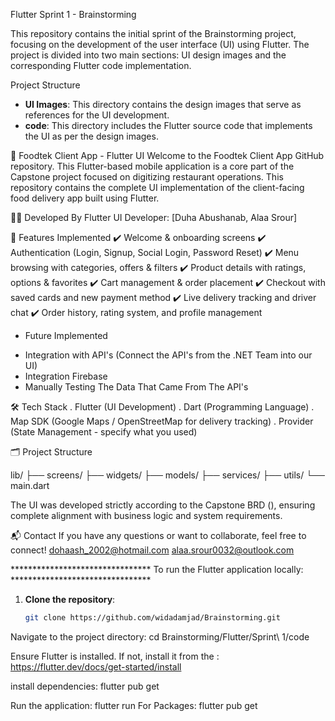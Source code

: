Flutter Sprint 1 - Brainstorming

This repository contains the initial sprint of the Brainstorming project, focusing on the development of the user interface (UI) using Flutter. The project is divided into two main sections: UI design images and the corresponding Flutter code implementation.

Project Structure

- **UI Images**: This directory contains the design images that serve as references for the UI development.
- **code**: This directory includes the Flutter source code that implements the UI as per the design images.


📱 Foodtek Client App - Flutter UI
Welcome to the Foodtek Client App GitHub repository.
This Flutter-based mobile application is a core part of the Capstone project focused on digitizing restaurant operations.
This repository contains the complete UI implementation of the client-facing food delivery app built using Flutter.

🧑‍💻 Developed By
Flutter UI Developer: [Duha Abushanab, Alaa Srour]


🚀 Features Implemented
✔️ Welcome & onboarding screens
✔️ Authentication (Login, Signup, Social Login, Password Reset)
✔️ Menu browsing with categories, offers & filters
✔️ Product details with ratings, options & favorites
✔️ Cart management & order placement
✔️ Checkout with saved cards and new payment method
✔️ Live delivery tracking and driver chat
✔️ Order history, rating system, and profile management


* Future Implemented
- Integration with API's (Connect the API's from the .NET Team into our UI)
- Integration Firebase
- Manually Testing The Data That Came From The API's


🛠️ Tech Stack
. Flutter (UI Development)
. Dart (Programming Language)
. Map SDK (Google Maps / OpenStreetMap for delivery tracking)
. Provider (State Management - specify what you used)


🗂️ Project Structure

lib/
├── screens/
├── widgets/
├── models/
├── services/
├── utils/
└── main.dart


The UI was developed strictly according to the Capstone BRD (), ensuring complete alignment with business logic and system requirements.

📬 Contact
If you have any questions or want to collaborate, feel free to connect!
dohaash_2002@hotmail.com
alaa.srour0032@outlook.com

******************************** To run the Flutter application locally: ********************************

1. **Clone the repository**:

   ```bash
   git clone https://github.com/widadamjad/Brainstorming.git

Navigate to the project directory:
   cd Brainstorming/Flutter/Sprint\ 1/code

  Ensure Flutter is installed. If not, install it from the : https://flutter.dev/docs/get-started/install

  install dependencies: flutter pub get

  Run the application: flutter run
  For Packages: flutter pub get


